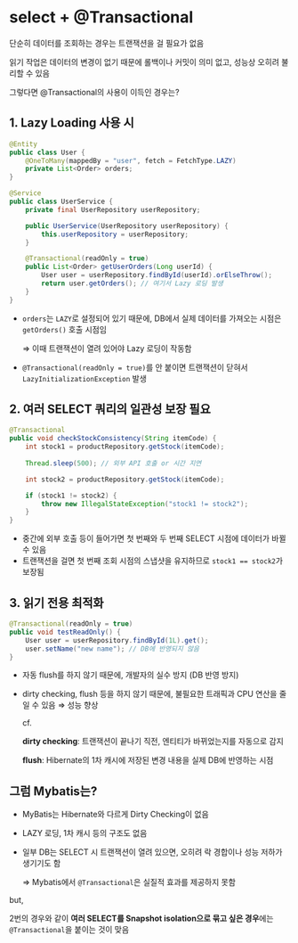 # select + @Transactional

단순히 데이터를 조회하는 경우는 트랜잭션을 걸 필요가 없음

읽기 작업은 데이터의 변경이 없기 때문에 롤백이나 커밋이 의미 없고, 성능상 오히려 불리할 수 있음

그렇다면 @Transactional의 사용이 이득인 경우는?

## 1. Lazy Loading 사용 시

```java
@Entity
public class User {
    @OneToMany(mappedBy = "user", fetch = FetchType.LAZY)
    private List<Order> orders;
}

@Service
public class UserService {
    private final UserRepository userRepository;

    public UserService(UserRepository userRepository) {
        this.userRepository = userRepository;
    }

    @Transactional(readOnly = true)
    public List<Order> getUserOrders(Long userId) {
        User user = userRepository.findById(userId).orElseThrow();
        return user.getOrders(); // 여기서 Lazy 로딩 발생
    }
}
```

- `orders`는 `LAZY`로 설정되어 있기 때문에, DB에서 실제 데이터를 가져오는 시점은 `getOrders()` 호출 시점임

  ⇒ 이때 트랜잭션이 열려 있어야 Lazy 로딩이 작동함

- `@Transactional(readOnly = true)`를 안 붙이면 트랜잭션이 닫혀서 `LazyInitializationException` 발생

## 2. 여러 SELECT 쿼리의 일관성 보장 필요

```java
@Transactional
public void checkStockConsistency(String itemCode) {
    int stock1 = productRepository.getStock(itemCode);
    
    Thread.sleep(500); // 외부 API 호출 or 시간 지연

    int stock2 = productRepository.getStock(itemCode);

    if (stock1 != stock2) {
        throw new IllegalStateException("stock1 != stock2");
    }
}
```

- 중간에 외부 호출 등이 들어가면 첫 번째와 두 번째 SELECT 시점에 데이터가 바뀔 수 있음
- 트랜잭션을 걸면 첫 번째 조회 시점의 스냅샷을 유지하므로 `stock1 == stock2`가 보장됨

## 3. 읽기 전용 최적화

```java
@Transactional(readOnly = true)
public void testReadOnly() {
    User user = userRepository.findById(1L).get();
    user.setName("new name"); // DB에 반영되지 않음
}
```

- 자동 flush를 하지 않기 때문에, 개발자의 실수 방지 (DB 반영 방지)
- dirty checking, flush 등을 하지 않기 때문에, 불필요한 트래픽과 CPU 연산을 줄일 수 있음 ⇒ 성능 향상

  cf.

  **dirty checking**: 트랜잭션이 끝나기 직전, 엔티티가 바뀌었는지를 자동으로 감지

  **flush**: Hibernate의 1차 캐시에 저장된 변경 내용을 실제 DB에 반영하는 시점


## 그럼 Mybatis는?

- MyBatis는 Hibernate와 다르게 Dirty Checking이 없음
- LAZY 로딩, 1차 캐시 등의 구조도 없음
- 일부 DB는 SELECT 시 트랜잭션이 열려 있으면, 오히려 락 경합이나 성능 저하가 생기기도 함

  ⇒ Mybatis에서 `@Transactional`은 실질적 효과를 제공하지 못함


but,

2번의 경우와 같이 **여러 SELECT를 Snapshot isolation으로 묶고 싶은 경우**에는 `@Transactional`을 붙이는 것이 맞음